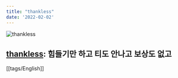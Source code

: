 ```yaml
---
title: "thankless"
date: '2022-02-02'
---
```


![thankless](https://miro.medium.com/max/770/0*yicNFBiRre5FIBjk)

  
[thankless](https://en.dict.naver.com/#/entry/enko/32087208f4b241258a727ca1f84755c9): 힘들기만 하고 티도 안나고 보상도 없고
---
[[tags/English]]